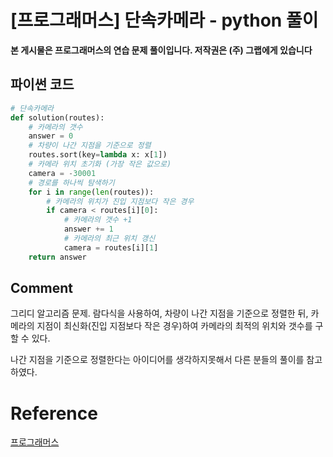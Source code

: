 # [프로그래머스] 단속카메라 - python 풀이

**본 게시물은 프로그래머스의 연습 문제 풀이입니다. 저작권은 (주) 그랩에게 있습니다**



## 파이썬 코드

```python
# 단속카메라
def solution(routes):
    # 카메라의 갯수
    answer = 0
    # 차량이 나간 지점을 기준으로 정렬
    routes.sort(key=lambda x: x[1])
    # 카메라 위치 초기화 (가장 작은 값으로)
    camera = -30001
    # 경로를 하나씩 탐색하기
    for i in range(len(routes)):
        # 카메라의 위치가 진입 지점보다 작은 경우
        if camera < routes[i][0]:
            # 카메라의 갯수 +1
            answer += 1
            # 카메라의 최근 위치 갱신
            camera = routes[i][1]
    return answer
```



## Comment

그리디 알고리즘 문제. 람다식을 사용하여, 차량이 나간 지점을 기준으로 정렬한 뒤, 카메라의 지점이 최신화(진입 지점보다 작은 경우)하여 카메라의 최적의 위치와 갯수를 구할 수 있다.

나간 지점을 기준으로 정렬한다는 아이디어를 생각하지못해서 다른 분들의 풀이를 참고하였다.

# Reference

[프로그래머스](https://programmers.co.kr)

